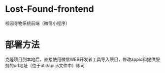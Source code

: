 # Lost-Found-frontend
校园寻物系统前端（微信小程序）

# 部署方法
克隆项目到本地后，直接使用微信WEB开发者工具导入项目，修改appid和提供服务的url地址（位于util/api.js文件中）即可
